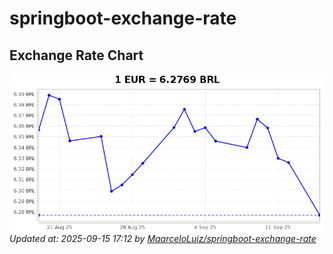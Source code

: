 # springboot-exchange-rate

<!-- EXCHANGE-RATE-START -->
## Exchange Rate Chart

![Exchange Rate Chart](charts/chart.png)*Updated at: 2025-09-15 17:12 by [MaarceloLuiz/springboot-exchange-rate](https://github.com/MaarceloLuiz/springboot-exchange-rate)*


<!-- EXCHANGE-RATE-END -->